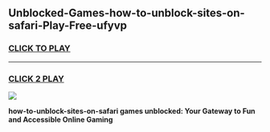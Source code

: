 
## Unblocked-Games-how-to-unblock-sites-on-safari-Play-Free-ufyvp
<h3>
<a href="https://premium76.site?title=how-to-unblock-sites-on-safari&ref=19M">CLICK TO PLAY</a></h3>
<hr>

<h3>
<a href="https://premium76.site?title=how-to-unblock-sites-on-safari&ref=19M">CLICK 2 PLAY</a>
  
</h3>

<a href="https://premium76.site?title=how-to-unblock-sites-on-safari&ref=19M"><img src="https://clearcache.store/games.png"></a>


**how-to-unblock-sites-on-safari games unblocked: Your Gateway to Fun and Accessible Online Gaming**

